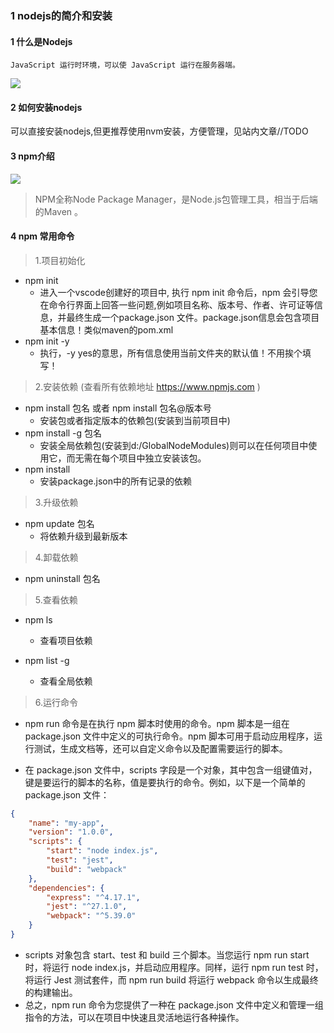### 1 nodejs的简介和安装

#### 1 什么是Nodejs

`JavaScript 运行时环境，可以使 JavaScript 运行在服务器端。`

<img src="https://blog-resources.this0.com/image/202403301652000.png?x-oss-process=style/this0-blog" />

#### 2 如何安装nodejs

可以直接安装nodejs,但更推荐使用nvm安装，方便管理，见站内文章//TODO

#### 3 npm介绍

<img src="https://blog-resources.this0.com/image/202403301652039.png?x-oss-process=style/this0-blog" />

> NPM全称Node Package Manager，是Node.js包管理工具，相当于后端的Maven 。

#### 4 npm 常用命令

> 1.项目初始化

+ npm init
  + 进入一个vscode创建好的项目中, 执行 npm init 命令后，npm 会引导您在命令行界面上回答一些问题,例如项目名称、版本号、作者、许可证等信息，并最终生成一个package.json 文件。package.json信息会包含项目基本信息！类似maven的pom.xml
+ npm init -y
  + 执行，-y yes的意思，所有信息使用当前文件夹的默认值！不用挨个填写！

> 2.安装依赖  (查看所有依赖地址  https://www.npmjs.com )

+ npm install 包名 或者 npm install 包名@版本号
  + 安装包或者指定版本的依赖包(安装到当前项目中)
+ npm install -g 包名
  + 安装全局依赖包(安装到d:/GlobalNodeModules)则可以在任何项目中使用它，而无需在每个项目中独立安装该包。
+ npm install
  + 安装package.json中的所有记录的依赖

> 3.升级依赖

+ npm update 包名
  + 将依赖升级到最新版本

> 4.卸载依赖

+ npm uninstall 包名

> 5.查看依赖

+ npm ls
  + 查看项目依赖

+ npm list -g
  + 查看全局依赖

> 6.运行命令

+ npm run 命令是在执行 npm 脚本时使用的命令。npm 脚本是一组在 package.json 文件中定义的可执行命令。npm 脚本可用于启动应用程序，运行测试，生成文档等，还可以自定义命令以及配置需要运行的脚本。

+ 在 package.json 文件中，scripts 字段是一个对象，其中包含一组键值对，键是要运行的脚本的名称，值是要执行的命令。例如，以下是一个简单的 package.json 文件：

```json
{
	"name": "my-app",
  	"version": "1.0.0",
    "scripts": {
        "start": "node index.js",
        "test": "jest",
        "build": "webpack"
    },
    "dependencies": {
        "express": "^4.17.1",
        "jest": "^27.1.0",
        "webpack": "^5.39.0"
    }
}
```

+ scripts 对象包含 start、test 和 build 三个脚本。当您运行 npm run start 时，将运行 node index.js，并启动应用程序。同样，运行 npm run test 时，将运行 Jest 测试套件，而 npm run build 将运行 webpack 命令以生成最终的构建输出。
+ 总之，npm run 命令为您提供了一种在 package.json 文件中定义和管理一组指令的方法，可以在项目中快速且灵活地运行各种操作。

